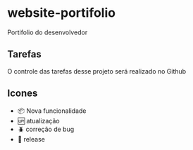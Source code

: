 # website-portifolio

Portifolio do desenvolvedor

## Tarefas

O controle das tarefas desse projeto será realizado no Github

## Icones 

- :package: Nova funcionalidade
- :up: atualização
- :beetle: correção de bug
- :checkered_flag: release

